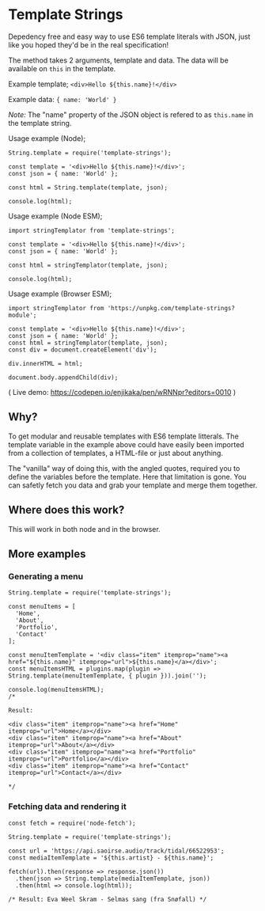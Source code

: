 # Template Strings

Depedency free and easy way to use ES6 template literals with JSON, just like you hoped they'd be in the real specification!

The method takes 2 arguments, template and data. The data will be available on `this` in the template.

Example template; `<div>Hello ${this.name}!</div>`

Example data: `{ name: 'World' }`

*Note:* The "name" property of the JSON object is refered to as `this.name` in the template string.

Usage example (Node);

```
String.template = require('template-strings');

const template = '<div>Hello ${this.name}!</div>';
const json = { name: 'World' };

const html = String.template(template, json);

console.log(html);
```

Usage example (Node ESM);

```
import stringTemplator from 'template-strings';

const template = '<div>Hello ${this.name}!</div>';
const json = { name: 'World' };

const html = stringTemplator(template, json);

console.log(html);
```

Usage example (Browser ESM);

```
import stringTemplator from 'https://unpkg.com/template-strings?module';

const template = '<div>Hello ${this.name}!</div>';
const json = { name: 'World' };
const html = stringTemplator(template, json);
const div = document.createElement('div');

div.innerHTML = html;

document.body.appendChild(div);
```

( Live demo: https://codepen.io/enjikaka/pen/wRNNpr?editors=0010 )

## Why?

To get modular and reusable templates with ES6 template litterals. The template variable in the
example above could have easily been imported from a collection of templates, a HTML-file or just
about anything.

The "vanilla" way of doing this, with the angled quotes, required you to define the variables
before the template. Here that limitation is gone. You can safetly fetch you data and grab your
template and merge them together.

## Where does this work?

This will work in both node and in the browser.

## More examples

### Generating a menu

```
String.template = require('template-strings');

const menuItems = [
  'Home',
  'About',
  'Portfolio',
  'Contact'
];

const menuItemTemplate = '<div class="item" itemprop="name"><a href="${this.name}" itemprop="url">${this.name}</a></div>';
const menuItemsHTML = plugins.map(plugin => String.template(menuItemTemplate, { plugin })).join('');

console.log(menuItemsHTML);
/*

Result:

<div class="item" itemprop="name"><a href="Home" itemprop="url">Home</a></div>
<div class="item" itemprop="name"><a href="About" itemprop="url">About</a></div>
<div class="item" itemprop="name"><a href="Portfolio" itemprop="url">Portfolio</a></div>
<div class="item" itemprop="name"><a href="Contact" itemprop="url">Contact</a></div>

*/
```

### Fetching data and rendering it

```
const fetch = require('node-fetch');

String.template = require('template-strings');

const url = 'https://api.saoirse.audio/track/tidal/66522953';
const mediaItemTemplate = '${this.artist} - ${this.name}';

fetch(url).then(response => response.json())
  .then(json => String.template(mediaItemTemplate, json))
  .then(html => console.log(html));

/* Result: Eva Weel Skram - Selmas sang (fra Snøfall) */
```
